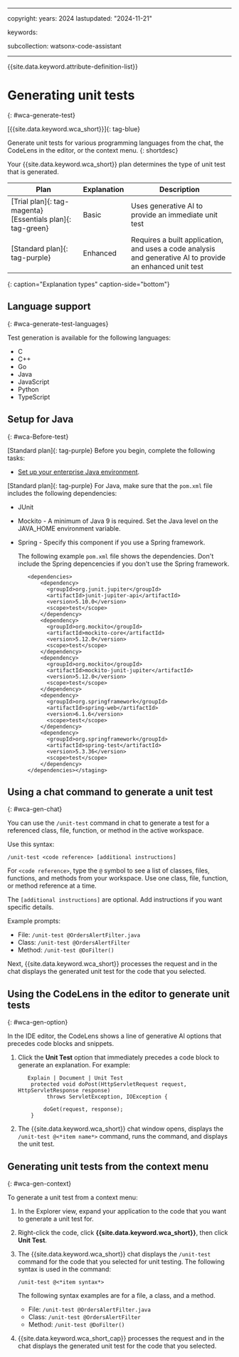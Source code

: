 
---

copyright:
   years: 2024
lastupdated: "2024-11-21"

keywords:

subcollection: watsonx-code-assistant

---

{{site.data.keyword.attribute-definition-list}}

# Generating unit tests
{: #wca-generate-test}



[{{site.data.keyword.wca_short}}]{: tag-blue}

Generate unit tests for various programming languages from the chat, the CodeLens in the editor, or the context menu.
{: shortdesc}

Your {{site.data.keyword.wca_short}} plan determines the type of unit test that is generated.

| Plan | Explanation | Description |
| --- | --- | --- |
| [Trial plan]{: tag-magenta} [Essentials plan]{: tag-green} | Basic | Uses generative AI to provide an immediate unit test |
| [Standard plan]{: tag-purple} | Enhanced | Requires a built application, and uses a code analysis and generative AI to provide an enhanced unit test |
{: caption="Explanation types" caption-side="bottom"}

## Language support 
{: #wca-generate-test-languages} 

Test generation is available for the following languages:

- C 
- C++
- Go
- Java 
- JavaScript
- Python
- TypeScript

## Setup for Java
{: #wca-Before-test} 

[Standard plan]{: tag-purple} Before you begin, complete the following tasks:
* [Set up your enterprise Java environment](/docs/watsonx-code-assistant?topic=watsonx-code-assistant-cloud-setup-wca-java-env).


[Standard plan]{: tag-purple} For Java, make sure that the `pom.xml` file includes the following dependencies:
- JUnit
- Mockito - A minimum of Java 9 is required. Set the Java level on the JAVA_HOME environment variable.
- Spring - Specify this component if you use a Spring framework.

   The following example `pom.xml` file shows the dependencies. Don't include the Spring depencencies if you don't use the Spring framework.
 
   ```code  
      <dependencies>
          <dependency>
            <groupId>org.junit.jupiter</groupId>
            <artifactId>junit-jupiter-api</artifactId>
            <version>5.10.0</version>
            <scope>test</scope>
          </dependency>
          <dependency>
            <groupId>org.mockito</groupId>
            <artifactId>mockito-core</artifactId>
            <version>5.12.0</version>
            <scope>test</scope>
          </dependency>
          <dependency>
            <groupId>org.mockito</groupId>
            <artifactId>mockito-junit-jupiter</artifactId>
            <version>5.12.0</version>
            <scope>test</scope>
          </dependency>
          <dependency>
            <groupId>org.springframework</groupId>
            <artifactId>spring-web</artifactId>
            <version>6.1.6</version>
            <scope>test</scope>
          </dependency>
          <dependency>
            <groupId>org.springframework</groupId>
            <artifactId>spring-test</artifactId>
            <version>5.3.36</version>
            <scope>test</scope>
          </dependency>
      </dependencies></staging>
   ```

## Using a chat command to generate a unit test
{: #wca-gen-chat}

You can use the `/unit-test` command in chat to generate a test for a referenced class, file, function, or method in the active workspace.

Use this syntax:

`/unit-test <code reference> [additional instructions]`

For `<code reference>`, type the `@` symbol to see a list of classes, files, functions, and methods from your workspace. Use one class, file, function, or method reference at a time.

The `[additional instructions]` are optional. Add instructions if you want specific details.

Example prompts:
- File: `/unit-test @OrdersAlertFilter.java`
- Class: `/unit-test @OrdersAlertFilter`
- Method: `/unit-test @DoFilter()`  

Next, {{site.data.keyword.wca_short}} processes the request and in the chat displays the generated unit test for the code that you selected. 

  

## Using the CodeLens in the editor to generate unit tests
{: #wca-gen-option}

In the IDE editor, the CodeLens shows a line of generative AI options that precedes code blocks and snippets.  

1. Click the **Unit Test** option that immediately precedes a code block to generate an explanation. For example:

   ```code
      Explain | Document | Unit Test
	   protected void doPost(HttpServletRequest request, HttpServletResponse response)
		   	throws ServletException, IOException {

		   doGet(request, response);
	   }
   ```

1. The {{site.data.keyword.wca_short}} chat window opens, displays the `/unit-test @<*item name*>` command, runs the command, and displays the unit test. 



## Generating unit tests from the context menu
{: #wca-gen-context}

To generate a unit test from a context menu:

1. In the Explorer view, expand your application to the code that you want to generate a unit test for.

1. Right-click the code, click **{{site.data.keyword.wca_short}}**, then click **Unit Test**.

1. The {{site.data.keyword.wca_short}} chat displays the `/unit-test` command for the code that you selected for unit testing. The following syntax is used in the command:

   `/unit-test @<*item syntax*>`

   The following syntax examples are for a file, a class, and a method.

   * File: `/unit-test @OrdersAlertFilter.java`
   * Class: `/unit-test @OrdersAlertFilter`
   * Method: `/unit-test @DoFilter()`


1. {{site.data.keyword.wca_short_cap}} processes the request and in the chat displays the generated unit test for the code that you selected. 
